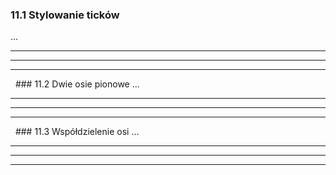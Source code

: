 ### 11.1 Stylowanie ticków
...

---
---
---
&nbsp;&nbsp;### 11.2 Dwie osie pionowe
...

---
---
---
&nbsp;&nbsp;### 11.3 Współdzielenie osi
...

---
---
---
&nbsp;&nbsp;